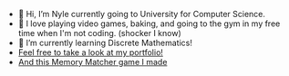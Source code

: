 - 👋 Hi, I’m Nyle currently going to University for Computer Science.
- 👀 I love playing video games, baking, and going to the gym in my free time when I'm not coding. (shocker I know)
- 🌱 I’m currently learning Discrete Mathematics!
- [Feel free to take a look at my portfolio!](https://nyle-cmd.github.io/Nyles-Portfolio.github.io/)
- [And this Memory Matcher game I made](https://nyle-cmd.github.io/Memory-game/)
<!---
nyle-cmd/nyle-cmd is a ✨ special ✨ repository because its `README.md` (this file) appears on your GitHub profile.
You can click the Preview link to take a look at your changes.
--->
